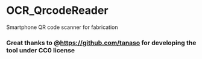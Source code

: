 # OCR_QrcodeReader
 Smartphone QR code scanner for fabrication
 
 ### Great thanks to @https://github.com/tanaso for developing the tool under CC0 license

